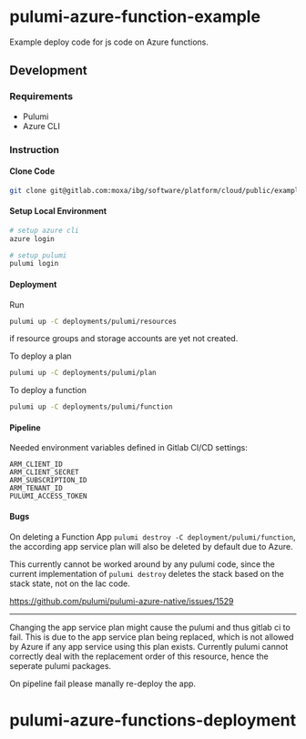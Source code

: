 # pulumi-azure-function-example

Example deploy code for js code on Azure functions.

## Development

### Requirements

- Pulumi
- Azure CLI

### Instruction

#### Clone Code

```bash
git clone git@gitlab.com:moxa/ibg/software/platform/cloud/public/examples/nodejs-azure-function-example/deployments/pulumi-azure-function.git
```

#### Setup Local Environment

```bash
# setup azure cli
azure login

# setup pulumi
pulumi login
```

#### Deployment

Run

```bash
pulumi up -C deployments/pulumi/resources
```

if resource groups and storage accounts are yet not created.

To deploy a plan

```bash
pulumi up -C deployments/pulumi/plan
```

To deploy a function

```bash
pulumi up -C deployments/pulumi/function
```

#### Pipeline

Needed environment variables defined in Gitlab CI/CD settings:

```
ARM_CLIENT_ID
ARM_CLIENT_SECRET
ARM_SUBSCRIPTION_ID
ARM_TENANT_ID
PULUMI_ACCESS_TOKEN
```

#### Bugs

On deleting a Function App `pulumi destroy -C deployment/pulumi/function`, the according app service plan will also be deleted by default due to Azure.

This currently cannot be worked around by any pulumi code, since the current implementation of `pulumi destroy` deletes the stack based on the stack state, not on the Iac code.

https://github.com/pulumi/pulumi-azure-native/issues/1529

---

Changing the app service plan might cause the pulumi and thus gitlab ci to fail. This is due to the app service plan being replaced, which is not allowed by Azure if any app service using this plan exists. Currently pulumi cannot correctly deal with the replacement order of this resource, hence the seperate pulumi packages.

On pipeline fail please manally re-deploy the app.
# pulumi-azure-functions-deployment
